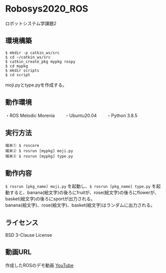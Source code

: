 # Robosys2020_ROS
ロボットシステム学課題2

## 環境構築
```
$ mkdir -p catkin_ws/src
$ cd ~/catkin_ws/src
$ catkin_create_pkg mypkg rospy 
$ cd mypkg
$ mkdir scripts
$ cd script
```
moji.pyとtype.pyを作成する。

## 動作環境
・ROS Melodic Morenia　　
・Ubuntu20.04　　
・Python 3.8.5

## 実行方法
```
端末① $ roscore
端末② $ rosrun [mypkg] moji.py
端末③ $ rosrun [mypkg] type.py
```

## 動作内容
`$ rosrun [pkg_name] moji.py` を起動し、`$ rosrun [pkg_name] type.py` を起動すると、banana(絵文字)の後ろにfruitが、rose(絵文字)の後ろにflowerが、basket(絵文字)の後ろにsportが出力される。  
banana(絵文字)、rose(絵文字)、basket(絵文字)はランダムに出力される。


## ライセンス
BSD 3-Clause License


## 動画URL
作成したROSのデモ動画
[YouTube](https://youtu.be/LWMRvgoxdrM)

